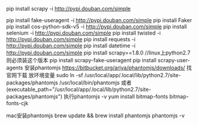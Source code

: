 pip install scrapy -i http://pypi.douban.com/simple

pip install fake-useragent -i http://pypi.douban.com/simple
pip install Faker 
pip install cos-python-sdk-v5 -i http://pypi.douban.com/simple
pip install selenium -i http://pypi.douban.com/simple
pip install twisted -i http://pypi.douban.com/simple
pip install requests -i http://pypi.douban.com/simple
pip install datetime -i http://pypi.douban.com/simple
pip install scrapy==1.8.0    //linux上python2.7则必须装这个版本
pip install scrapy-fake-useragent
pip install scrapy-user-agents
安装phantomjs https://bitbucket.org/ariya/phantomjs/downloads/ 找官网下载 
放环境变量 sudo ln -sf /usr/local/app/.local/lib/python2.7/site-packages/phantomjs /usr/local/bin/phantomjs
或者(executable_path="/usr/local/app/.local/lib/python2.7/site-packages/phantomjs")
执行phantomjs -v
yum install bitmap-fonts bitmap-fonts-cjk


mac安装phantomjs 
brew update && brew install phantomjs
phantomjs -v